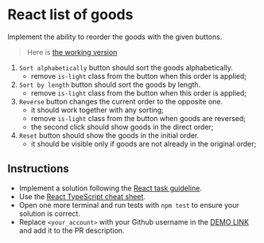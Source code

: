 # React list of goods

Implement the ability to reorder the goods with the given buttons.

> Here is [the working version](https://mate-academy.github.io/react_list-of-goods/)

1. `Sort alphabetically` button should sort the goods alphabetically.
    - remove `is-light` class from the button when this order is applied;
1. `Sort by length` button should sort the goods by length.
    - remove `is-light` class from the button when this order is applied;
1. `Reverse` button changes the current order to the opposite one.
    - it should work together with any sorting;
    - remove `is-light` class from the button when goods are reversed;
    - the second click should show goods in the direct order;
1. `Reset` button should show the goods in the initial order.
    - it should be visible only if goods are not already in the original order;

## Instructions

- Implement a solution following the [React task guideline](https://github.com/mate-academy/react_task-guideline#react-tasks-guideline).
- Use the [React TypeScript cheat sheet](https://mate-academy.github.io/fe-program/js/extra/react-typescript).
- Open one more terminal and run tests with `npm test` to ensure your solution is correct.
- Replace `<your_account>` with your Github username in the [DEMO LINK](https://andrii-dmytruk.github.io/react_list-of-goods/) and add it to the PR description.
